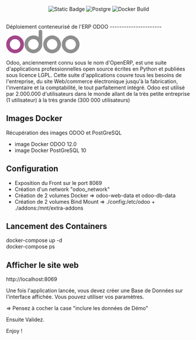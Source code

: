 <br /><br />
<div align="center">

![Static Badge](https://img.shields.io/badge/Docker-2CA5E0?style=for-the-badge&logo=docker&logoColor=white)        ![Postgre](https://img.shields.io/badge/PostgreSQL-316192?style=for-the-badge&logo=postgresql&logoColor=white)      ![Docker Build](https://img.shields.io/badge/dockercompose-up-green)

</div>
<br />
Déploiement conteneurisé de l'ERP ODOO
----------------------

<img alt="logo" src="https://raw.githubusercontent.com/docker-library/docs/a11348f9798f9c5e51e92409ebf4d5b39988fd13/odoo/logo.png">


Odoo, anciennement connu sous le nom d'OpenERP, est une suite d'applications professionnelles open source écrites en Python et publiées sous licence LGPL. Cette suite d'applications couvre tous les besoins de l'entreprise, du site Web/commerce électronique jusqu'à la fabrication, l'inventaire et la comptabilité, le tout parfaitement intégré. Odoo est utilisé par 2.000.000 d'utilisateurs dans le monde allant de la très petite entreprise (1 utilisateur) à la très grande (300 000 utilisateurs)


Images Docker
----------------------

Récupération des images ODOO et PostGreSQL

- image Docker ODOO 12.0 <br />
- image Docker PostGreSQL 10 <br />

Configuration
----------------------

- Exposition du Front sur le port 8069 <br />
- Création d'un network "odoo_network" <br />
- Création de 2 volumes Docker => odoo-web-data et odoo-db-data <br />
- Création de 2 volumes Bind Mount => ./config:/etc/odoo + ./addons:/mnt/extra-addons <br />

Lancement des Containers
----------------------

docker-compose up -d<br />
docker-compose ps


Afficher le site web
----------------------

http://localhost:8069


Une fois l'application lancée, vous devez créer une Base de Données sur l'interface affichée.
Vous pouvez utiliser vos paramètres.

=> Pensez à cocher la case "inclure les données de Démo"

Ensuite Validez.

Enjoy !
